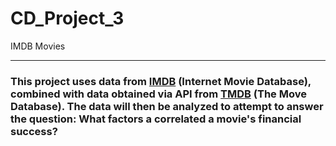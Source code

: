 # CD_Project_3
 IMDB Movies

---

### This project uses data from [IMDB](https://www.imdb.com/) (Internet Movie Database), combined with data obtained via API from [TMDB](https://www.themoviedb.org/?language=en-US) (The Move Database).  The data will then be analyzed to attempt to answer the question: What factors a correlated a movie's financial success?
